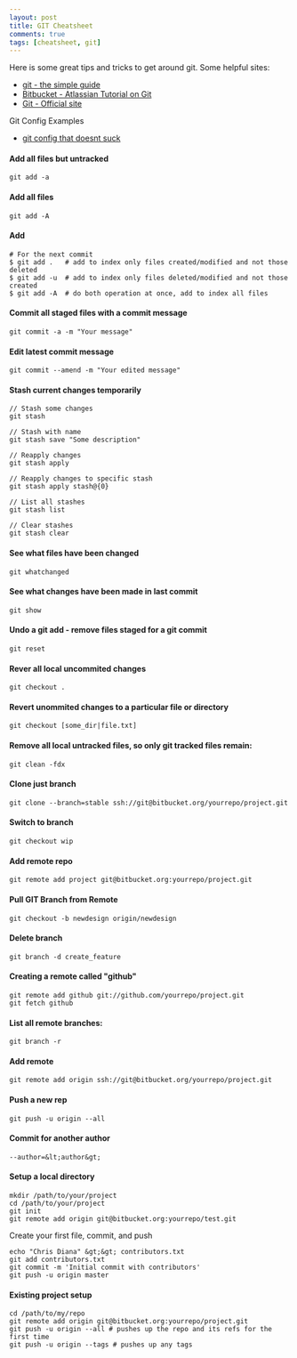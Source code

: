 ```yaml
---
layout: post
title: GIT Cheatsheet
comments: true
tags: [cheatsheet, git]
---
```


Here is some great tips and tricks to get around git.
Some helpful sites:

* [git - the simple guide](http://rogerdudler.github.io/git-guide/)
* [Bitbucket - Atlassian Tutorial on Git](https://www.atlassian.com/git/tutorials/setting-up-a-repository)
* [Git - Official site](http://git-scm.com/book/en/v2/Getting-Started-About-Version-Control)

Git Config Examples

* [git config that doesnt suck](http://northisup.com/blog/git-config-that-doesnt-suck-2)

#### Add all files but untracked

```
git add -a
```

#### Add all files

```
git add -A
```

#### Add

```
# For the next commit
$ git add .   # add to index only files created/modified and not those deleted
$ git add -u  # add to index only files deleted/modified and not those created
$ git add -A  # do both operation at once, add to index all files
```

#### Commit all staged files with a commit message

```
git commit -a -m "Your message"
```

#### Edit latest commit message

```
git commit --amend -m "Your edited message"
```

#### Stash current changes temporarily

```
// Stash some changes
git stash

// Stash with name
git stash save "Some description"

// Reapply changes
git stash apply

// Reapply changes to specific stash
git stash apply stash@{0}

// List all stashes
git stash list

// Clear stashes
git stash clear
```

#### See what files have been changed

```
git whatchanged
```

#### See what changes have been made in last commit

```
git show
```

#### Undo a git add - remove files staged for a git commit

```
git reset
```

#### Rever all local uncommited changes
```
git checkout .
```

#### Revert unommited changes to a particular file or directory
```
git checkout [some_dir|file.txt]
```

#### Remove all local untracked files, so only git tracked files remain:
```
git clean -fdx
```

#### Clone just branch

```
git clone --branch=stable ssh://git@bitbucket.org/yourrepo/project.git
```

#### Switch to branch
```
git checkout wip
```

#### Add remote repo

```
git remote add project git@bitbucket.org:yourrepo/project.git
```

#### Pull GIT Branch from Remote

```
git checkout -b newdesign origin/newdesign
```

#### Delete branch

```
git branch -d create_feature
```

#### Creating a remote called "github"

```
git remote add github git://github.com/yourrepo/project.git
git fetch github
```

#### List all remote branches:

```
git branch -r
```

#### Add remote

```
git remote add origin ssh://git@bitbucket.org/yourrepo/project.git
```

#### Push a new rep

```
git push -u origin --all
```

#### Commit for another author

```
--author=&lt;author&gt;
```

#### Setup a local directory

```
mkdir /path/to/your/project
cd /path/to/your/project
git init
git remote add origin git@bitbucket.org:yourrepo/test.git
```

Create your first file, commit, and push

```
echo "Chris Diana" &gt;&gt; contributors.txt
git add contributors.txt
git commit -m 'Initial commit with contributors'
git push -u origin master
```

#### Existing project setup

```
cd /path/to/my/repo
git remote add origin git@bitbucket.org:yourrepo/project.git
git push -u origin --all # pushes up the repo and its refs for the first time
git push -u origin --tags # pushes up any tags
```

